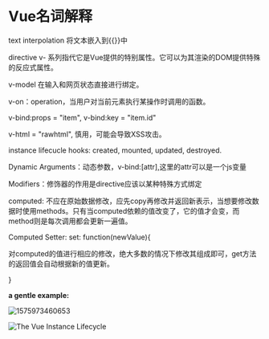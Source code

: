 # Vue名词解释

text interpolation 将文本嵌入到{{}}中

directive v- 系列指代它是Vue提供的特别属性。它可以为其渲染的DOM提供特殊的反应式属性。

v-model 在输入和网页状态直接进行绑定。

v-on：operation，当用户对当前元素执行某操作时调用的函数。

v-bind:props = "item", v-bind:key = "item.id"

v-html = "rawhtml", 慎用，可能会导致XSS攻击。

instance lifecucle hooks: created, mounted, updated, destroyed. 

Dynamic Arguments：动态参数，v-bind:[attr],这里的attr可以是一个js变量

Modifiers：修饰器的作用是directive应该以某种特殊方式绑定

computed: 不应在原始数据修改，应先copy再修改并返回新表示，当想要修改数据时使用methods。只有当computed依赖的值改变了，它的值才会变，而method则是每次调用都会更新一遍值。

Computed Setter: set: function(newValue){

对computed的值进行相应的修改，绝大多数的情况下修改其组成即可，get方法的返回值会自动根据新的值更新。

}

**a gentle example:**

![1575973460653](C:\Users\YOGA710\AppData\Roaming\Typora\typora-user-images\1575973460653.png)

 ![The Vue Instance Lifecycle](https://vuejs.org/images/lifecycle.png) 